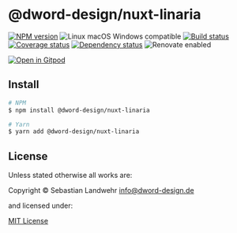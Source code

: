 <!-- TITLE/ -->
# @dword-design/nuxt-linaria
<!-- /TITLE -->

<!-- BADGES/ -->
[![NPM version](https://img.shields.io/npm/v/@dword-design/nuxt-linaria.svg)](https://npmjs.org/package/@dword-design/nuxt-linaria)
![Linux macOS Windows compatible](https://img.shields.io/badge/os-linux%20%7C%C2%A0macos%20%7C%C2%A0windows-blue)
[![Build status](https://img.shields.io/github/workflow/status/dword-design/nuxt-linaria/build)](https://github.com/dword-design/nuxt-linaria/actions)
[![Coverage status](https://img.shields.io/coveralls/dword-design/nuxt-linaria)](https://coveralls.io/github/dword-design/nuxt-linaria)
[![Dependency status](https://img.shields.io/david/dword-design/nuxt-linaria)](https://david-dm.org/dword-design/nuxt-linaria)
![Renovate enabled](https://img.shields.io/badge/renovate-enabled-brightgreen)

[![Open in Gitpod](https://gitpod.io/button/open-in-gitpod.svg)](https://gitpod.io/#https://github.com/dword-design/nuxt-linaria)
<!-- /BADGES -->

<!-- DESCRIPTION/ -->

<!-- /DESCRIPTION -->

<!-- INSTALL/ -->
## Install

```bash
# NPM
$ npm install @dword-design/nuxt-linaria

# Yarn
$ yarn add @dword-design/nuxt-linaria
```
<!-- /INSTALL -->

<!-- LICENSE/ -->
## License

Unless stated otherwise all works are:

Copyright &copy; Sebastian Landwehr <info@dword-design.de>

and licensed under:

[MIT License](https://opensource.org/licenses/MIT)
<!-- /LICENSE -->
